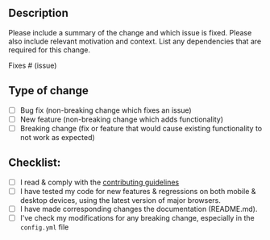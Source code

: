 ## Description

Please include a summary of the change and which issue is fixed. Please also include relevant motivation and context. List any dependencies that are required for this change.

Fixes # (issue)

## Type of change

- [ ] Bug fix (non-breaking change which fixes an issue)
- [ ] New feature (non-breaking change which adds functionality)
- [ ] Breaking change (fix or feature that would cause existing functionality to not work as expected)

## Checklist:

- [ ] I read & comply with the [contributing guidelines](https://github.com/bastienwirtz/homer/blob/master/CONTRIBUTING.md)
- [ ] I have tested my code for new features & regressions on both mobile & desktop devices, using the latest version of major browsers. 
- [ ] I have made corresponding changes the documentation (README.md).
- [ ] I've check my modifications for any breaking change, especially in the `config.yml` file
